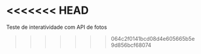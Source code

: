 <<<<<<< HEAD
=======
Teste de interatividade com API de fotos
>>>>>>> 064c2f0141bcd08d4e605665b5e9d856bcf68074
